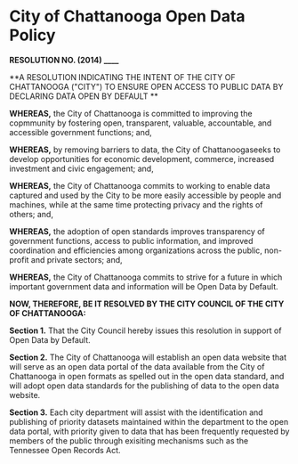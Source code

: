 City of Chattanooga Open Data Policy
====================================

**RESOLUTION NO. (2014) ____**

**A RESOLUTION INDICATING THE INTENT OF THE CITY OF CHATTANOOGA ("CITY") TO ENSURE OPEN ACCESS TO PUBLIC DATA BY DECLARING DATA OPEN BY DEFAULT **

**WHEREAS,** the City of Chattanooga is committed to improving the copmmunity by fostering open, transparent, valuable, accountable, and accessible government functions; and,

**WHEREAS,** by removing barriers to data, the City  of Chattanoogaseeks to develop opportunities for economic development, commerce, increased investment and civic engagement; and,

**WHEREAS,** the City of Chattanooga commits to working to enable data captured and used by the City to be more easily accessible by people and machines, while at the same time protecting privacy and the rights of others; and,

**WHEREAS,** the adoption of open standards improves transparency of government functions, access to public information, and improved coordination and efficiencies among organizations across the public, non-profit and private sectors; and,

**WHEREAS,** the City of Chattanooga commits to strive for a future in which important government data and information will be Open Data by Default.

**NOW, THEREFORE, BE IT RESOLVED BY THE CITY COUNCIL OF THE CITY OF CHATTANOOGA:**

**Section 1.** That the City Council hereby issues this resolution in support of Open Data by Default.

**Section 2.** The City of Chattanooga will establish an open data website that will serve as an open data portal of the data available from the City of Chattanooga in open formats as spelled out in the open data standard, and will adopt open data standards for the publishing of data to the open data website.

**Section 3.** Each city department will assist with the identification and publishing of priority datasets maintained within the department to the open data portal, with priority given to data that has been frequently requested by members of the public through exisiting mechanisms such as the Tennessee Open Records Act.
